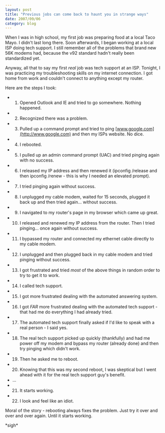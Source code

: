 ```yaml
---
layout: post
title: "Previous jobs can come back to haunt you in strange ways"
date: 2007/09/06
category: blog
---
```


When I was in high school, my first job was preparing food at a local Taco Mayo. I didn't last long there. Soon afterwards, I began working at a local ISP doing tech support. I still remember all of the problems that brand new 56K modems had, because the v92 standard hadn't really been standardized yet. 

Anyway, all that to say my first *real* job was tech support at an ISP. Tonight, I was practicing my troubleshooting skills on my internet connection. I got home from work and couldn't connect to anything except my router. 

Here are the steps I took: 

- 1) Opened Outlook and IE and tried to go somewhere. Nothing happened. 
- 2) Recognized there was a problem. 
- 3) Pulled up a command prompt and tried to ping [www.google.com](http://www.google.com) and then my ISPs website. No dice. 
- 4) I rebooted. 
- 5) I pulled up an admin command prompt (UAC) and tried pinging again with no success. 
- 6) I released my IP address and then renewed it (ipconfig /release and then ipconfig /renew - this is why I needed an elevated prompt). 
- 7) I tried pinging again without success. 
- 8) I unplugged my cable modem, waited for 15 seconds, plugged it back up and then tried again... without success. 
- 9) I navigated to my router's page in my browser which came up great. 
- 10) I released and renewed my IP address from the router. Then I tried pinging... once again without success. 
- 11) I bypassed my router and connected my ethernet cable directly to my cable modem. 
- 12) I unplugged and then plugged back in my cable modem and tried pinging without success. 
- 13) I got frustrated and tried *most* of the above things in random order to try to get it to work. 
- 14) I called tech support. 
- 15) I got more frustrated dealing with the automated answering system. 
- 16) I got *FAR* more frustrated dealing with the automated tech support - that had me do everything I had already tried. 
- 17) The automated tech support finally asked if I'd like to speak with a real person - I said yes. 
- 18) The real tech support picked up quickly (thankfully) and had me power off my modem and bypass my router (already done) and then try pinging which didn't work. 
- 19) Then he asked me to reboot. 
- 20) Knowing that this was my second reboot, I was skeptical but I went ahead with it for the real tech support guy's benefit. 
- ... 
- 21) It starts working. 
- 22) I look and feel like an idiot. 

Moral of the story - rebooting always fixes the problem. Just try it over and over and over again. Until it starts working. 

\*sigh\*


